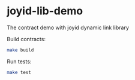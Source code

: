 # joyid-lib-demo

The contract demo with joyid dynamic link library

Build contracts:

``` sh
make build
```

Run tests:

``` sh
make test
```
